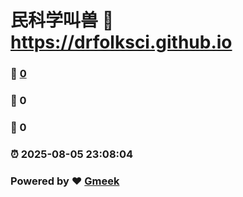 # 民科学叫兽 :link: https://drfolksci.github.io 
### :page_facing_up: [0](https://drfolksci.github.io/tag.html) 
### :speech_balloon: 0 
### :hibiscus: 0 
### :alarm_clock: 2025-08-05 23:08:04 
### Powered by :heart: [Gmeek](https://github.com/Meekdai/Gmeek)
